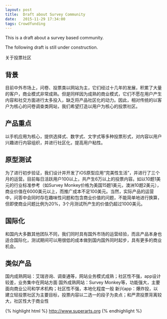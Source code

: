 ```yaml
---
layout: post
title:  Draft about Survey Community
date:   2015-11-29 17:34:00
tags: Crowdfunding
---
```


This is a draft about a survey based community.

The following draft is still under construction.

关于投票社区

背景
---
目前中外市场上，问卷、投票类以网站为主，它们经过十几年的发展，积累了大量的客户，商业模式非常成熟。但是同样因为成熟的商业模式，它们不愿在用户产生内容和社交方面进行太多投入，缺乏将产品社区化的动力。因此，相对传统的以客户为核心的问卷调查类网站，我们希望打造以用户为核心的投票社区。

产品重点
---
以手机应用为核心，提供选择式、数字式、文字式等多种投票形式，对内容以用户兴趣进行内容组织，并进行社区化，提高用户粘性。

原型测试
---
为了进行初步验证，我们设计并开发了iOS原型应用“完美性生活”，并进行了三个月的运营。目前每日活跃用户100以上，共产生6万以上的投票内容。如以10题1美元的行业标准参考（如Survey Monkey价格为美国15题1美元，澳洲10题2美元），商业价值在6000美元以上，而推广成本不足100美元。当然，实际产品的运营中，问答中会同时存在趣味性问题和包含商业价值的问题，不能简单地进行换算，但即使商业问题比例为20%，3个月测试所产生的价值仍超过1000美元。

国际化
---
和国内大多数其他团队不同，我们同时具有国外市场的运营经验，而且产品本身也适合国际化，测试期间可以用很低的成本做到国内国外同时起步，具有更多的商业机会。

类似产品
---

国内成熟网站：艾瑞咨询、调查通等，网站业务模式成熟；社区性不强，app设计较差，业务集中在网站方面
国外成熟网站：Survey Monkey等，功能强大，主要面向商业公司和学术机构；社区性不强，本地化程度一般
新兴app：爆炸投，以建立轻投票社区为主要目标，投票内容以二选一的段子为卖点；和严肃投票背离较大，社区性大于商业性

{% highlight html %}
http://www.superarts.org
{% endhighlight %}